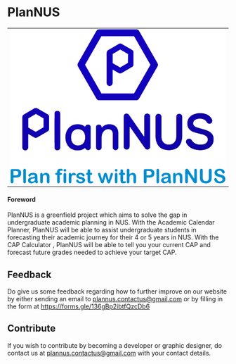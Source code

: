 # PlanNUS

<table><tr><td><div style="text-align:center">
    <img src="docs/images/PlanNUSLogo.png" />
</div></td></tr></table>


#### Foreword

PlanNUS is a greenfield project which aims to solve the gap in undergraduate academic planning in NUS.
With the Academic Calendar Planner, PlanNUS will be able to assist undergraduate students in forecasting their academic journey for their 4 or 5 years in NUS.
With the CAP Calculator , PlanNUS will be able to tell you your current CAP and forecast future grades needed to achieve your target CAP.

## Feedback

Do give us some feedback regarding how to further improve on our website by either sending an email to plannus.contactus@gmail.com or by filling in the form at https://forms.gle/136gBp2ibtfQzcDb6

## Contribute

If you wish to contribute by becoming a developer or graphic designer, do contact us at plannus.contactus@gmail.com with your contact details.